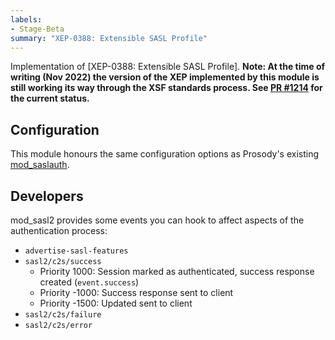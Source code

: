 ```yaml
---
labels:
- Stage-Beta
summary: "XEP-0388: Extensible SASL Profile"
---
```


Implementation of [XEP-0388: Extensible SASL Profile]. **Note: At the time of
writing (Nov 2022) the version of the XEP implemented by this module is still
working its way through the XSF standards process. See [PR #1214](https://github.com/xsf/xeps/pull/1214)
for the current status.**

## Configuration

This module honours the same configuration options as Prosody's existing
[mod_saslauth](https://prosody.im/doc/modules/mod_saslauth).

## Developers

mod_sasl2 provides some events you can hook to affect aspects of the
authentication process:

- `advertise-sasl-features`
- `sasl2/c2s/success`
  - Priority 1000: Session marked as authenticated, success response created (`event.success`)
  - Priority -1000: Success response sent to client
  - Priority -1500: Updated <stream-features/> sent to client
- `sasl2/c2s/failure`
- `sasl2/c2s/error`
